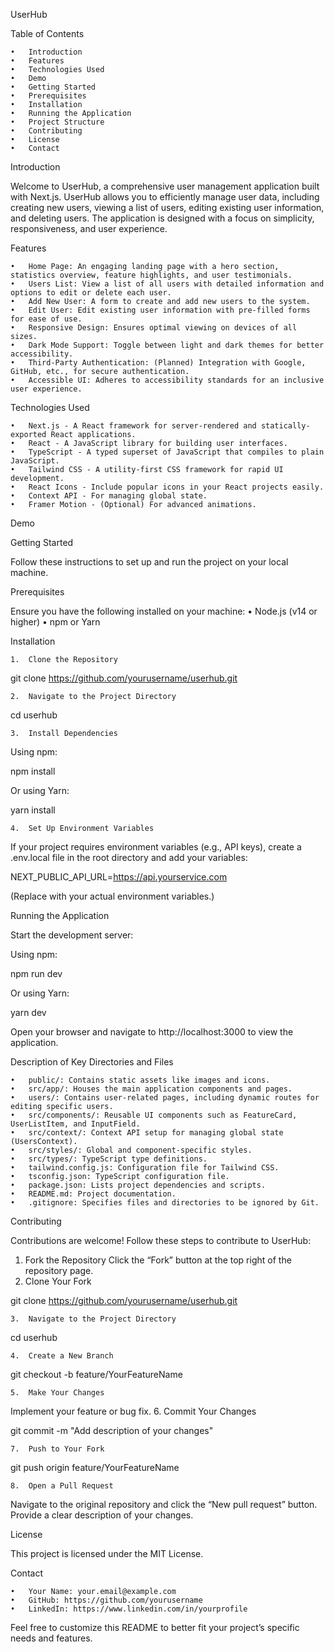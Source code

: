 UserHub



Table of Contents

	•	Introduction
	•	Features
	•	Technologies Used
	•	Demo
	•	Getting Started
	•	Prerequisites
	•	Installation
	•	Running the Application
	•	Project Structure
	•	Contributing
	•	License
	•	Contact

Introduction

Welcome to UserHub, a comprehensive user management application built with Next.js. UserHub allows you to efficiently manage user data, including creating new users, viewing a list of users, editing existing user information, and deleting users. The application is designed with a focus on simplicity, responsiveness, and user experience.

Features

	•	Home Page: An engaging landing page with a hero section, statistics overview, feature highlights, and user testimonials.
	•	Users List: View a list of all users with detailed information and options to edit or delete each user.
	•	Add New User: A form to create and add new users to the system.
	•	Edit User: Edit existing user information with pre-filled forms for ease of use.
	•	Responsive Design: Ensures optimal viewing on devices of all sizes.
	•	Dark Mode Support: Toggle between light and dark themes for better accessibility.
	•	Third-Party Authentication: (Planned) Integration with Google, GitHub, etc., for secure authentication.
	•	Accessible UI: Adheres to accessibility standards for an inclusive user experience.

Technologies Used

	•	Next.js - A React framework for server-rendered and statically-exported React applications.
	•	React - A JavaScript library for building user interfaces.
	•	TypeScript - A typed superset of JavaScript that compiles to plain JavaScript.
	•	Tailwind CSS - A utility-first CSS framework for rapid UI development.
	•	React Icons - Include popular icons in your React projects easily.
	•	Context API - For managing global state.
	•	Framer Motion - (Optional) For advanced animations.

Demo



Getting Started

Follow these instructions to set up and run the project on your local machine.

Prerequisites

Ensure you have the following installed on your machine:
•	Node.js (v14 or higher)
•	npm or Yarn

Installation

	1.	Clone the Repository

git clone https://github.com/yourusername/userhub.git


	2.	Navigate to the Project Directory

cd userhub


	3.	Install Dependencies
Using npm:

npm install

Or using Yarn:

yarn install


	4.	Set Up Environment Variables
If your project requires environment variables (e.g., API keys), create a .env.local file in the root directory and add your variables:

NEXT_PUBLIC_API_URL=https://api.yourservice.com

(Replace with your actual environment variables.)

Running the Application

Start the development server:

Using npm:

npm run dev

Or using Yarn:

yarn dev

Open your browser and navigate to http://localhost:3000 to view the application.

Description of Key Directories and Files

	•	public/: Contains static assets like images and icons.
	•	src/app/: Houses the main application components and pages.
	•	users/: Contains user-related pages, including dynamic routes for editing specific users.
	•	src/components/: Reusable UI components such as FeatureCard, UserListItem, and InputField.
	•	src/context/: Context API setup for managing global state (UsersContext).
	•	src/styles/: Global and component-specific styles.
	•	src/types/: TypeScript type definitions.
	•	tailwind.config.js: Configuration file for Tailwind CSS.
	•	tsconfig.json: TypeScript configuration file.
	•	package.json: Lists project dependencies and scripts.
	•	README.md: Project documentation.
	•	.gitignore: Specifies files and directories to be ignored by Git.

Contributing

Contributions are welcome! Follow these steps to contribute to UserHub:
1.	Fork the Repository
Click the “Fork” button at the top right of the repository page.
2.	Clone Your Fork

git clone https://github.com/yourusername/userhub.git


	3.	Navigate to the Project Directory

cd userhub


	4.	Create a New Branch

git checkout -b feature/YourFeatureName


	5.	Make Your Changes
Implement your feature or bug fix.
6.	Commit Your Changes

git commit -m "Add description of your changes"


	7.	Push to Your Fork

git push origin feature/YourFeatureName


	8.	Open a Pull Request
Navigate to the original repository and click the “New pull request” button. Provide a clear description of your changes.

License

This project is licensed under the MIT License.

Contact

	•	Your Name: your.email@example.com
	•	GitHub: https://github.com/yourusername
	•	LinkedIn: https://www.linkedin.com/in/yourprofile

Feel free to customize this README to better fit your project’s specific needs and features.
